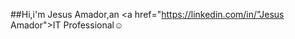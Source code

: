 ##Hi,i'm Jesus Amador,an <a href="https://linkedin.com/in/"Jesus Amador">IT Professional</a>☺</h1>

